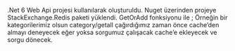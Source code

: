.Net 6 Web Api projesi kullanılarak oluşturuldu.
Nuget üzerinden projeye  StackExchange.Redis paketi yüklendi.
GetOrAdd fonksiyonu ile ; Örneğin bir kategorilerimiz olsun category/getall çağırdığımız zaman önce cache’den almayı deneyecek eğer yoksa sorgumuz çalışacak cache’e ekleyecek ve sorgu dönecek.

